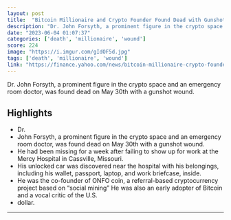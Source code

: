 ```yaml
---
layout: post
title:  "Bitcoin Millionaire and Crypto Founder Found Dead with Gunshot Wound"
description: "Dr. John Forsyth, a prominent figure in the crypto space and an emergency room doctor, was found dead on May 30th with a gunshot wound."
date: "2023-06-04 01:07:37"
categories: ['death', 'millionaire', 'wound']
score: 224
image: "https://i.imgur.com/gIdOF5d.jpg"
tags: ['death', 'millionaire', 'wound']
link: "https://finance.yahoo.com/news/bitcoin-millionaire-crypto-founder-found-025352097.html"
---
```


Dr. John Forsyth, a prominent figure in the crypto space and an emergency room doctor, was found dead on May 30th with a gunshot wound.

## Highlights

- Dr.
- John Forsyth, a prominent figure in the crypto space and an emergency room doctor, was found dead on May 30th with a gunshot wound.
- He had been missing for a week after failing to show up for work at the Mercy Hospital in Cassville, Missouri.
- His unlocked car was discovered near the hospital with his belongings, including his wallet, passport, laptop, and work briefcase, inside.
- He was the co-founder of ONFO coin, a referral-based cryptocurrency project based on “social mining” He was also an early adopter of Bitcoin and a vocal critic of the U.S.
- dollar.

---
